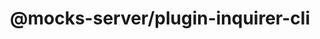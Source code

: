 ---
id: inquirer-cli
title: "@mocks-server/plugin-inquirer-cli"
description: Mocks Server plugin providing an interactive command line interface
keywords:
  - mocks server
  - mock server
  - configuration
  - administration
  - plugin
  - command line interface
  - cli
  - inquirer
  - interactive
  - configuration
  - settings
  - options
---